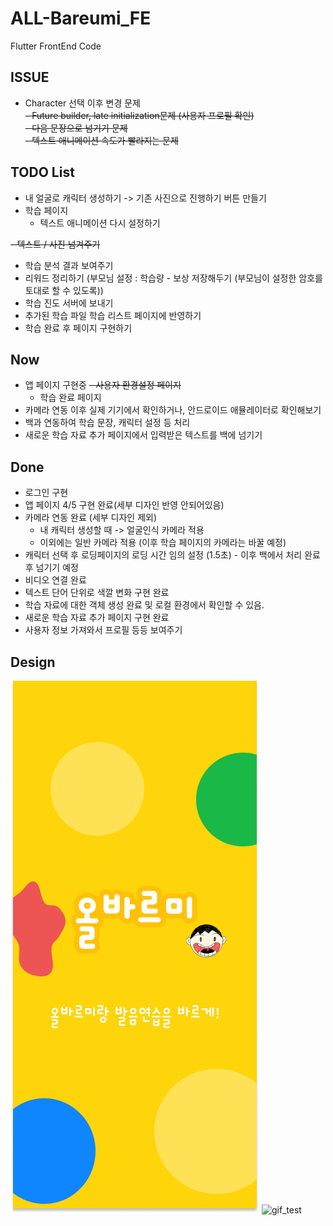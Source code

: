 # ALL-Bareumi_FE

Flutter FrontEnd Code
## ISSUE 
- Character 선택 이후 변경 문제   
~~- Future builder, late initialization문제 (사용자 프로필 확인)~~   
~~- 다음 문장으로 넘기기 문제~~   
~~- 텍스트 애니메이션 속도가 빨라지는 문제~~   

## TODO List
- 내 얼굴로 캐릭터 생성하기 -> 기존 사진으로 진행하기 버튼 만들기
- 학습 페이지 
  - 텍스트 애니메이션 다시 설정하기

~~- 텍스트 / 사진 넘겨주기~~
- 학습 분석 결과 보여주기
- 리워드 정리하기 (부모님 설정 : 학습량 - 보상 저장해두기 (부모님이 설정한 암호를 토대로 할 수 있도록))
- 학습 진도 서버에 보내기
- 추가된 학습 파일 학습 리스트 페이지에 반영하기
- 학습 완료 후 페이지 구현하기

## Now
- 앱 페이지 구현중
  ~~- 사용자 환경설정 페이지~~
  - 학습 완료 페이지
- 카메라 연동 이후 실제 기기에서 확인하거나, 안드로이드 애뮬레이터로 확인해보기
- 백과 연동하여 학습 문장, 캐릭터 설정 등 처리
- 새로운 학습 자료 추가 페이지에서 입력받은 텍스트를 백에 넘기기

## Done
- 로그인 구현
- 앱 페이지 4/5 구현 완료(세부 디자인 반영 안되어있음)
- 카메라 연동 완료 (세부 디자인 제외)
  - 내 캐릭터 생성할 때 -> 얼굴인식 카메라 적용
  - 이외에는 일반 카메라 적용 (이후 학습 페이지의 카메라는 바꿀 예정)
- 캐릭터 선택 후 로딩페이지의 로딩 시간 임의 설정 (1.5초) - 이후 백에서 처리 완료 후 넘기기 예정 
- 비디오 연결 완료
- 텍스트 단어 단위로 색깔 변화 구현 완료
- 학습 자료에 대한 객체 생성 완료 및 로컬 환경에서 확인할 수 있음.
- 새로운 학습 자료 추가 페이지 구현 완료
- 사용자 정보 가져와서 프로필 등등 보여주기

## Design
![FirstPage](image/AppPageDesign/1.png)
![gif_test](https://user-images.githubusercontent.com/81232059/231542737-85b30dcd-c4bd-4632-89b0-8110fd6ae01c.gif)
